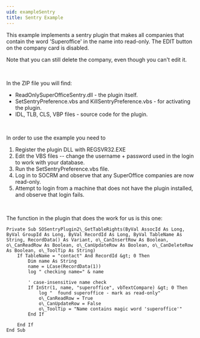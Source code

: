 ```yaml
---
uid: exampleSentry
title: Sentry Example
---
```


This example implements a sentry plugin that makes all companies that contain the word 'Superoffice' in the name into read-only. The EDIT button on the company card is disabled.

Note that you can still delete the company, even though you can't edit it.

 

In the ZIP file you will find:

-   ReadOnlySuperOfficeSentry.dll - the plugin itself.
-   SetSentryPreference.vbs and KillSentryPreference.vbs - for activating the plugin.
-   IDL, TLB, CLS, VBP files - source code for the plugin.

 

In order to use the example you need to

1.  Register the plugin DLL with REGSVR32.EXE
2.  Edit the VBS files -- change the username + password used in the login to work with your database.
3.  Run the SetSentryPreference.vbs file.
4.  Log in to SOCRM and observe that any SuperOffice companies are now read-only.
5.  Attempt to login from a machine that does not have the plugin installed, and observe that login fails.

 

The function in the plugin that does the work for us is this one:

```
Private Sub SOSentryPlugin2\_GetTableRights(ByVal AssocId As Long, ByVal GroupId As Long, ByVal RecordId As Long, ByVal TableName As String, RecordData() As Variant, o\_CanInsertRow As Boolean, o\_CanReadRow As Boolean, o\_CanUpdateRow As Boolean, o\_CanDeleteRow As Boolean, o\_ToolTip As String)
    If TableName = "contact" And RecordId &gt; 0 Then
        Dim name As String
        name = LCase(RecordData(1))
        log " checking name=" & name
       
        ' case-insensitive name check
        If InStr(1, name, "superoffice", vbTextCompare) &gt; 0 Then
            log "  found superoffice - mark as read-only"
            o\_CanReadRow = True
            o\_CanUpdateRow = False
            o\_ToolTip = "Name contains magic word 'superoffice'"
        End If
       
    End If
End Sub
```